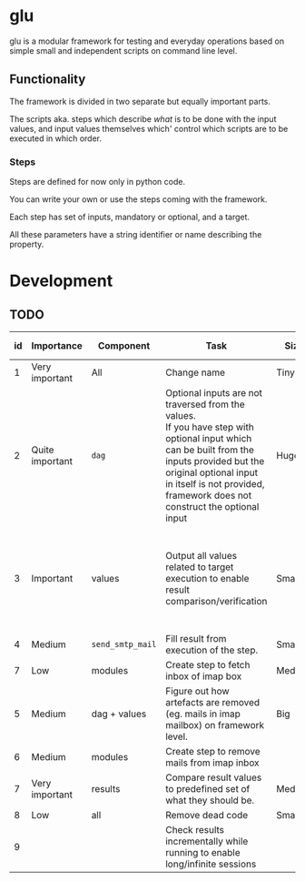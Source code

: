 # glu
glu is a modular framework for testing and everyday operations based on simple small and independent scripts on command line level.

## Functionality
The framework is divided in two separate but equally important parts. 

The scripts aka. steps which describe *what* is to be done with the input values, and input values themselves which' control which scripts are to be executed in which order.

### Steps
Steps are defined for now only in python code.

You can write your own or use the steps coming with the framework.

Each step has set of inputs, mandatory or optional, and a target. 

All these parameters have a string identifier or name describing the property.

# Development

## TODO
| id | Importance      | Component        | Task                                                                                                                                                                                                                                                   | Size     | Difficulty     | Current Status
|----|-----------------|------------------|--------------------------------------------------------------------------------------------------------------------------------------------------------------------------------------------------------------------------------------------------------|----------|----------------|---
| 1  | Very important  | All              | Change name                                                                                                                                                                                                                                            | Tiny     | Very easy      
| 2  | Quite important | `dag`            | Optional inputs are not traversed from the values.<br/>If you have step with optional input which can be built from the inputs provided but the original optional input in itself is not provided,<br/>framework does not construct the optional input | Huge     | Very difficult | Status unknown.<br/>Create unittest.
| 3  | Important       | values           | Output all values related to target execution to enable result comparison/verification                                                                                                                                                                 | Smallish | Easy           | Under the hood functions exist and information available.<br/>Design elegant usage 
| 4  | Medium          | `send_smtp_mail` | Fill result from execution of the step.                                                                                                                                                                                                                | Small    | Easy           
| 7  | Low             | modules          | Create step to fetch inbox of imap box                                                                                                                                                                                                                 | Medium   | Medium         
| 5  | Medium          | dag + values     | Figure out how artefacts are removed (eg. mails in imap mailbox) on framework level.                                                                                                                                                                   | Big      | Hard
| 6  | Medium          | modules          | Create step to remove mails from imap inbox                                                                                                                                                                                                            |          |                | Depends on #5
| 7  | Very important  | results          | Compare result values to predefined set of what they should be.                                                                                                                                                                                        | Medium   | Medium
| 8  | Low             | all              | Remove dead code                                                                                                                                                                                                                                       | Small    | Easy
| 9  |                 |                  | Check results incrementally while running to enable long/infinite sessions
